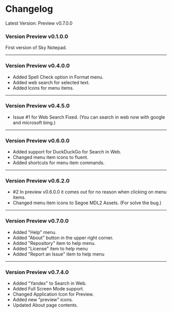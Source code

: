 # Changelog
Latest Version: Preview v0.7.0.0

### Version Preview v0.1.0.0
First version of Sky Notepad.

***


### Version Preview v0.4.0.0
- Added Spell Check option in Format menu.
- Added web search for selected text.
- Added Icons for menu items.

***

### Version Preview v0.4.5.0
- Issue #1 for Web Search Fixed. (You can search in web now with google and microsoft bing.)

***

### Version Preview v0.6.0.0
- Added support for DuckDuckGo for Search in Web.
- Changed menu item icons to fluent.
- Added shortcuts for menu item commands.

***

### Version Preview v0.6.2.0
- #2 In preview v0.6.0.0 it comes out for no reason when clicking on menu items.
- Changed menu item icons to Segoe MDL2 Assets. (For solve the bug.)

***

### Version Preview v0.7.0.0
- Added "Help" menu.
- Added "About" button in the upper right corner.
- Added "Repository" item to help menu.
- Added "License" item to help menu
- Added "Report an Issue" item to help menu

***

### Version Preview v0.7.4.0
- Added "Yandex" to Search in Web.
- Added Full Screen Mode support.
- Changed Application Icon for Preview.
- Added new "preview" icons.
- Updated About page contents.